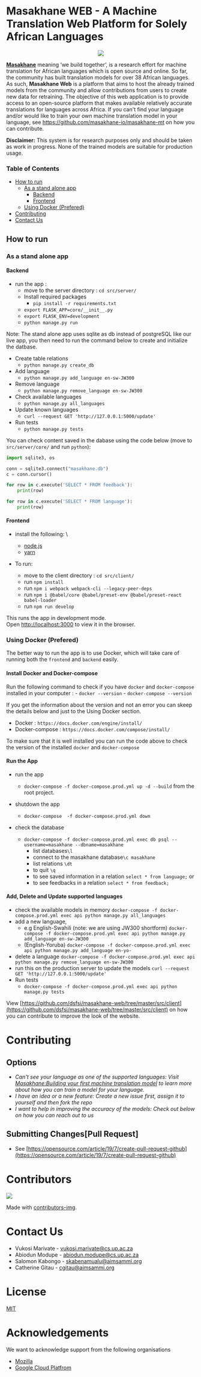 # Masakhane WEB - A Machine Translation Web Platform for Solely African Languages
<div align="center">
<img src="https://pbs.twimg.com/profile_images/1255858628986384384/d7Lk9I-w_400x400.jpg">
</div>

[**Masakhane**](https://www.masakhane.io/) meaning ‘we build together’,  is a research effort for machine translation for African languages which is open source and online. So far, the community has built translation models for over 38 African languages. As such, **Masakhane Web** is a platform that aims to host the already trained models from the community and allow contributions from users to create new data for retraining. The objective of this web application is to provide access to an open-source platform that makes available relatively accurate translations for languages across Africa. If you can't find your language and/or would like to train your own machine translation model in your language, see https://github.com/masakhane-io/masakhane-mt on how you can contribute.
   

**Disclaimer:**  This system is for research purposes only and should be taken as work in progress. None of the trained models are suitable for production usage.

### Table of Contents

- [How to run](#how-to-run)
    - [As a stand alone app](#stand-alone)
        - [Backend](#bakend)
        - [Frontend](#frontend)
    - [Using Docker (Prefered)](#using-docker-(prefered))
- [Contributing](#contributing)
- [Contact Us](#contact-us)



## How to run

### As a stand alone app 

#### Backend 
- run the app :
    - move to the server directory : `cd src/server/`
    - Install required packages 
        -  `pip install -r requirements.txt`
    - `export FLASK_APP=core/__init__.py`
    - `export FLASK_ENV=development`
    - `python manage.py run`

Note: The stand alone app uses sqlite as db instead of postgreSQL like our live app, you then need to run the command below to create and initialize the datbase. 

- Create table relations
    - `python manage.py create_db`
- Add language 
    - `python manage.py add_language en-sw-JW300`
- Remove language
    - `python manage.py remove_language en-sw-JW300`
- Check available languages
    - `python manage.py all_languages`
- Update known languages 
    - `curl --request GET 'http://127.0.0.1:5000/update'`
- Run tests
    - `python manage.py tests`

You can check content saved in the dabase using the code below (move to `src/server/core/` and run `python`):

```python
import sqlite3, os

conn = sqlite3.connect("masakhane.db")
c = conn.cursor()

for row in c.execute('SELECT * FROM feedback'):
    print(row)

for row in c.execute('SELECT * FROM language'):
    print(row)
```

#### Frontend 
- install the following: \
    - [node.js](https://nodejs.org/en/)
    - [yarn](https://classic.yarnpkg.com/en/docs/install)


- To run:
    - move to the client directory : `cd src/client/` 
    - run `npm install`
    - run `npm i webpack webpack-cli --legacy-peer-deps`
    - run `npm i @babel/core @babel/preset-env @babel/preset-react babel-loader`
    - run `npm run develop`


This runs the app in development mode.\
Open [http://localhost:3000](http://localhost:3000) to view it in the browser.

### Using Docker (Prefered)

The better way to run the app is to use Docker, which will take care of running both the `frontend` and `backend` easily.

#### Install Docker and Docker-compose 

Run the following command to check if you have `docker` and `docker-compose` installed in your computer :
    - `docker --version`
    - `docker-compose --version`

If you get the information about the version and not an error you can skeep the details below and just to the Using Docker section. 

- Docker : `https://docs.docker.com/engine/install/`
- Docker-compose : `https://docs.docker.com/compose/install/`

To make sure that it is well installed you can run the code above to check the version of the installed `docker` and `docker-compose`

#### Run the App

- run the app 
    * `docker-compose -f docker-compose.prod.yml up -d --build` from the root project. 
- shutdown the app
    * `docker-compose  -f docker-compose.prod.yml down` 

- check the database
    * `docker-compose -f docker-compose.prod.yml exec db psql --username=masakhane --dbname=masakhane`
        * list databases`\l`
        * connect to the masakhane database`\c masakhane`
        * list relations `\dt`
        * to quit `\q`
        * to see saved information in a relation `select * from language;`
        or 
        * to see feedbacks in a relation `select * from feedback;`

#### Add, Delete and Update supported languages  

- check the available models in memory `docker-compose -f docker-compose.prod.yml exec api python manage.py all_languages`
- add a new language, 
    - e.g English-Swahili (note: we are using JW300 shortform) `docker-compose -f docker-compose.prod.yml exec api python manage.py add_language en-sw-JW300`
    - (English-Yoruba) `docker-compose -f docker-compose.prod.yml exec api python manage.py add_language en-yo-`
- delete a language `docker-compose -f docker-compose.prod.yml exec api python manage.py remove_language en-sw-JW300`
- run this on the production server to update the models `curl --request GET 'http://127.0.0.1:5000/update'`
- Run tests
    - `docker-compose -f docker-compose.prod.yml exec api python manage.py tests`



View [https://github.com/dsfsi/masakhane-web/tree/master/src/client](https://github.com/dsfsi/masakhane-web/tree/master/src/client) on how you can contribute to improve the look of the website.


# Contributing

## Options
- *Can't see your language as one of the supported languages: Visit [Masakhane:Building your first machine translation model](https://github.com/masakhane-io/masakhane-mt#building-your-first-machine-translation-model) to learn more about how you can train a model for your language.*
- *I have an idea or a new feature: Create a new issue first, assign it to yourself and then fork the repo*
- *I want to help in improving the accuracy of the models: Check out below on how you can reach out to us*

## Submitting Changes[Pull Request]
- See [https://opensource.com/article/19/7/create-pull-request-github](https://opensource.com/article/19/7/create-pull-request-github)

# Contributors
<a href="https://github.com/dsfsi/masakhane-web/graphs/contributors">
  <img src="https://contrib.rocks/image?repo=dsfsi/masakhane-web" />
</a>

Made with [contributors-img](https://contrib.rocks).


# Contact Us
- Vukosi Marivate - vukosi.marivate@cs.up.ac.za
- Abiodun Modupe  - abiodun.modupe@cs.up.ac.za
- Salomon Kabongo - skabenamualu@aimsammi.org 
- Catherine Gitau - cgitau@aimsammi.org

# License
[MIT](https://mit-license.org/)

# Acknowledgements

We want to acknowledge support from the following organisations
- [Mozilla](https://www.mozilla.org/en-US/moss/)  
- [Google Cloud Platfrom](https://cloud.google.com/)


<!-- ### Mount GCB

gcloud auth application-default login
gcloud auth login

mkdir bucket/
gcsfuse maskhane-web-test bucket/
GOOGLE_APPLICATION_CREDENTIALS=./json.json gcsfuse maskhane-web-test bucket/

fusermount -u  bucket/ -->